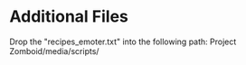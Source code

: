 # Additional Files
Drop the "recipes_emoter.txt" into the following path:
Project Zomboid/media/scripts/